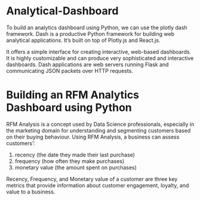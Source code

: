 # Analytical-Dashboard

To build an analytics dashboard using Python, we can use the plotly dash framework. Dash is a productive Python framework for building web analytical applications. It’s built on top of Plotly.js and React.js.

It offers a simple interface for creating interactive, web-based dashboards. It is highly customizable and can produce very sophisticated and interactive dashboards. Dash applications are web servers running Flask and communicating JSON packets over HTTP requests.

# Building an RFM Analytics Dashboard using Python

RFM Analysis is a concept used by Data Science professionals, especially in the marketing domain for understanding and segmenting customers based on their buying behaviour.
Using RFM Analysis, a business can assess customers’:

1. recency (the date they made their last purchase)
2. frequency (how often they make purchases)
3. monetary value (the amount spent on purchases)
   
Recency, Frequency, and Monetary value of a customer are three key metrics that provide information about customer engagement, loyalty, and value to a business.
